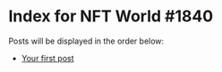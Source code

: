 # Index for NFT World #1840
Posts will be displayed in the order below:

- [Your first post](./001-first.md)

